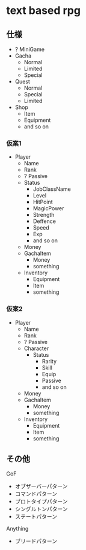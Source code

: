 # text based rpg

## 仕様
- ? MiniGame
- Gacha
    - Normal
    - Limited
    - Special
- Quest
    - Normal
    - Special
    - Limited
- Shop
    - Item
    - Equipment
    - and so on


### 仮案1
- Player
    - Name
    - Rank
    - ? Passive
    - Status
        - JobClassName
        - Level
        - HitPoint
        - MagicPower
        - Strength
        - Deffence
        - Speed
        - Exp
        - and so on
    - Money
    - GachaItem
        - Money
        - something
    - Inventory
        - Equipment
        - Item
        - something


### 仮案2
- Player
    - Name
    - Rank
    - ? Passive
    - Character
        - Status
            - Rarity
            - Skill
            - Equip
            - Passive
            - and so on
    - Money
    - GachaItem
        - Money
        - something
    - Inventory
        - Equipment
        - Item
        - something



## その他
GoF
- オブザーバーパターン
- コマンドパターン
- プロトタイプパターン
- シングルトンパターン
- ステートパターン

Anything
- ブリードパターン

